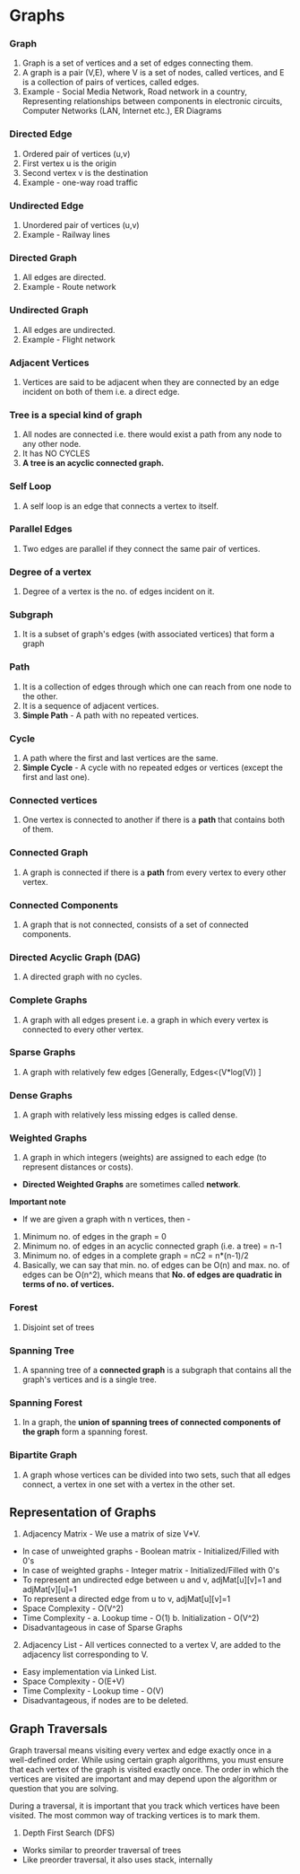 # Graphs


### Graph
1. Graph is a set of vertices and a set of edges connecting them.
2. A graph is a pair (V,E), 
where V is a set of nodes, called vertices, 
and E is a collection of pairs of vertices,
called edges. 
3. Example - Social Media Network, Road network in a country, Representing relationships between components in electronic circuits, Computer Networks (LAN, Internet etc.), ER Diagrams

### Directed Edge 
1. Ordered pair of vertices (u,v)
2. First vertex u is the origin
3. Second vertex v is the destination
4. Example - one-way road traffic

### Undirected Edge
1. Unordered pair of vertices (u,v)
2. Example - Railway lines

### Directed Graph 
1. All edges are directed.
2. Example - Route network

### Undirected Graph
1. All edges are undirected.
2. Example - Flight network

### Adjacent Vertices
1. Vertices are said to be adjacent when they are connected by an edge incident on both of them i.e. a direct edge.

### Tree is a special kind of graph
1. All nodes are connected i.e. there would exist a path from any node to any other node.
2. It has NO CYCLES
3. **A tree is an acyclic connected graph.**

### Self Loop
1. A self loop is an edge that connects a vertex to itself.

### Parallel Edges 
1. Two edges are parallel if they connect the same pair of vertices.

### Degree of a vertex
1. Degree of a vertex is the no. of edges incident on it.

### Subgraph
1. It is a subset of graph's edges (with associated vertices) that form a graph

### Path
1. It is a collection of edges through which one can reach from one node to the other.
2. It is a sequence of adjacent vertices.
3. **Simple Path** - A path with no repeated vertices.

### Cycle 
1. A path where the first and last vertices are the same.
2. **Simple Cycle** - A cycle with no repeated edges or vertices (except the first and last one).

### Connected vertices
1. One vertex is connected to another if there is a **path** that contains both of them.

### Connected Graph
1. A graph is connected if there is a **path** from every vertex to every other vertex.

### Connected Components
1. A graph that is not connected, consists of a set of connected components.

### Directed Acyclic Graph (DAG)
1. A directed graph with no cycles.

### Complete Graphs
1. A graph with all edges present i.e. a graph in which every vertex is connected to every other vertex.

### Sparse Graphs
1. A graph with relatively few edges [Generally, Edges<(V*log(V)) ]

### Dense Graphs
1. A graph with relatively less missing edges is called dense.

### Weighted Graphs
1. A graph in which integers (weights) are assigned to each edge (to represent distances or costs).

- **Directed Weighted Graphs** are sometimes called **network**.

**Important note**
- If we are given a graph with n vertices, then -
1. Minimum no. of edges in the graph = 0
2. Minimum no. of edges in an acyclic connected graph (i.e. a tree) = n-1
3. Minimum no. of edges in a complete graph = nC2 = n*(n-1)/2
4. Basically, we can say that min. no. of edges can be O(n) and max. no. of edges can be O(n^2), which means that **No. of edges are quadratic in terms of no. of vertices.**

### Forest
1. Disjoint set of trees

### Spanning Tree
1. A spanning tree of a **connected graph**
is a subgraph that contains all the graph's vertices and 
is a single tree.

### Spanning Forest
1. In a graph,
the **union of spanning trees of connected components of the graph** form
a spanning forest.

### Bipartite Graph
1. A graph whose vertices can be divided into two sets,
such that all edges connect,
a vertex in one set with a vertex in the other set.



## Representation of Graphs

1. Adjacency Matrix - We use a matrix of size V*V.
- In case of unweighted graphs - Boolean matrix - Initialized/Filled with 0's
- In case of weighted graphs - Integer matrix - Initialized/Filled with 0's
- To represent an undirected edge between u and v, adjMat[u][v]=1 and adjMat[v][u]=1
- To represent a directed edge from u to v, adjMat[u][v]=1 
- Space Complexity - O(V^2)
- Time Complexity - 
a. Lookup time - O(1)
b. Initialization - O(V^2)
- Disadvantageous in case of Sparse Graphs

2. Adjacency List - All vertices connected to a vertex V, are added to the adjacency list corresponding to V.
- Easy implementation via Linked List.
- Space Complexity - O(E+V)
- Time Complexity - Lookup time - O(V)
- Disadvantageous, if nodes are to be deleted.



## Graph Traversals

Graph traversal means visiting every vertex and edge exactly once in a well-defined order. While using certain graph algorithms, you must ensure that each vertex of the graph is visited exactly once. The order in which the vertices are visited are important and may depend upon the algorithm or question that you are solving.

During a traversal, it is important that you track which vertices have been visited. The most common way of tracking vertices is to mark them.

1. Depth First Search (DFS)
- Works similar to preorder traversal of trees
- Like preorder traversal, it also uses stack, internally












